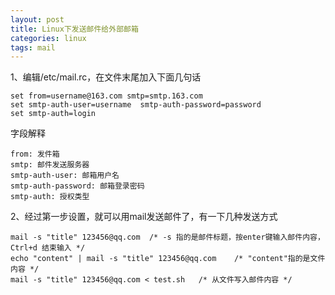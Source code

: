 ```yaml
---
layout: post
title: Linux下发送邮件给外部邮箱
categories: linux 
tags: mail
---
```


1、编辑/etc/mail.rc，在文件末尾加入下面几句话

```
set from=username@163.com smtp=smtp.163.com
set smtp-auth-user=username  smtp-auth-password=password
set smtp-auth=login
```

字段解释
```
from: 发件箱
smtp: 邮件发送服务器
smtp-auth-user: 邮箱用户名
smtp-auth-password: 邮箱登录密码
smtp-auth: 授权类型
```

2、经过第一步设置，就可以用mail发送邮件了，有一下几种发送方式

```
mail -s "title" 123456@qq.com  /* -s 指的是邮件标题，按enter键输入邮件内容，Ctrl+d 结束输入 */
echo "content" | mail -s "title" 123456@qq.com    /* "content"指的是文件内容 */
mail -s "title" 123456@qq.com < test.sh   /* 从文件写入邮件内容 */
```
